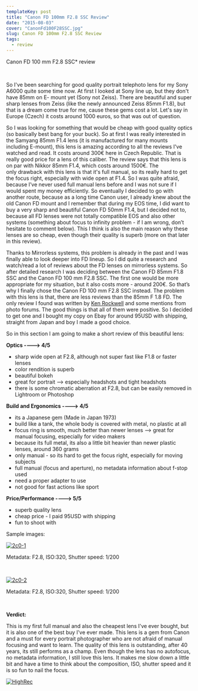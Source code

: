 ```yaml
---
templateKey: post
title: "Canon FD 100mm F2.8 SSC Review"
date: "2015-08-03"
cover: "CanonFd100F28SSC.jpg"
slug: Canon FD 100mm F2.8 SSC Review
tags:
  - review
---
```


Canon FD 100 mm F2.8 SSC\* review

 

So I've been searching for good quality portrait telephoto lens for my Sony A6000 quite some time now. At first I looked at Sony line up, but they don't have 85mm on E- mount yet (Sony not Zeiss). There are beautiful and super sharp lenses from Zeiss (like the newly announced Zeiss 85mm F1.8), but that is a dream come true for me, cause these gems cost a lot. Let's say in Europe (Czech) it costs around 1000 euros, so that was out of question.

So I was looking for something that would be cheap with good quality optics (so basically best bang for your buck). So at first I was really interested in the Samyang 85mm F1.4 lens (it is manufactured for many mounts including E-mount), this lens is amazing according to all the reviews I've watched and read. It costs around 300€ here in Czech Republic. That is really good price for a lens of this caliber. The review says that this lens is on par with Nikkor 85mm F1.4, which costs around 1500€. The only drawback with this lens is that it's full manual, so its really hard to get the focus right, especially with wide open at F1.4. So I was quite afraid, because I’ve never used full manual lens before and I was not sure if I would spent my money efficiently. So eventually I decided to go with another route, because as a long time Canon user, I already knew about the old Canon FD mount and I remember that during my EOS time, I did want to buy a very sharp and beautiful Canon FD 50mm F1.4, but I decided not to, because all FD lenses were not totally compatible EOS and also other systems (something about focus to infinity problem - if I am wrong, don’t hesitate to comment below). This I think is also the main reason why these lenses are so cheap, even though their quality is superb (more on that later in this review).

Thanks to Mirrorless systems, this problem is already in the past and I was finally able to look deeper into FD lineup. So I did quite a research and watch/read a lot of reviews about the FD lenses on mirrorless systems. So after detailed research I was deciding between the Canon FD 85mm F1.8 SSC and the Canon FD 100 mm F2.8 SSC. The first one would be more appropriate for my situation, but it also costs more - around 200€. So that’s why I finally chose the Canon FD 100 mm F2.8 SSC instead. The problem with this lens is that, there are less reviews than the 85mm F 1.8 FD. The only review I found was written by [Ken Rockwell](http://www.kenrockwell.com/canon/100.htm) and some mentions from photo forums. The good things is that all of them were positive. So I decided to get one and I bought my copy on Ebay for around 95USD with shipping, straight from Japan and boy I made a good choice.

So in this section I am going to make a short review of this beautiful lens:

**Optics ----> 4/5**

- sharp wide open at F2.8, although not super fast like F1.8 or faster lenses
- color rendition is superb
- beautiful bokeh
- great for portrait --> especially headshots and tight headshots
- there is some chromatic aberration at F2.8, but can be easily removed in Lightroom or Photoshop

**Build and Ergonomics ----> 4/5**

- its a Japanese gem (Made in Japan 1973)
- build like a tank, the whole body is covered with metal, no plastic at all
- focus ring is smooth, much better than newer lenses --> great for manual focusing, especially for video makers
- because its full metal, its also a little bit heavier than newer plastic lenses, around 360 grams
- only manual - so its hard to get the focus right, especially for moving subjects
- full manual (focus and aperture), no metadata information about f-stop used
- need a proper adapter to use
- not good for fast actions like sport

**Price/Performance ----> 5/5**

- superb quality lens
- cheap price - I paid 95USD with shipping
- fun to shoot with

Sample images:

[![2c0-1](images/2c0-1-1024x683.jpg)](http://haihanguyen.eu/wp-content/uploads/2015/08/2c0-1.jpg)

Metadata: F2.8, ISO:320, Shutter speed: 1/200

 

[![2c0-2](images/2c0-2-1024x683.jpg)](http://haihanguyen.eu/wp-content/uploads/2015/08/2c0-2.jpg)

Metadata: F2.8, ISO:320, Shutter speed: 1/200

 

**Verdict:**

This is my first full manual and also the cheapest lens I've ever bought, but it is also one of the best buy I've ever made. This lens is a gem from Canon and a must for every portrait photographer who are not afraid of manual focusing and want to learn. The quality of this lens is outstanding, after 40 years, its still performs as a champ. Even though the lens has no autofocus, no metadata information, I still love this lens. It makes me slow down a little bit and have a time to think about the composition, ISO, shutter speed and it is so fun to nail the focus.

[![HighRec](images/HighRec.png)](http://haihanguyen.eu/wp-content/uploads/2015/08/HighRec.png)
